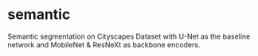 # semantic
Semantic segmentation on Cityscapes Dataset with U-Net as the baseline network and MobileNet &amp; ResNeXt as backbone encoders.
